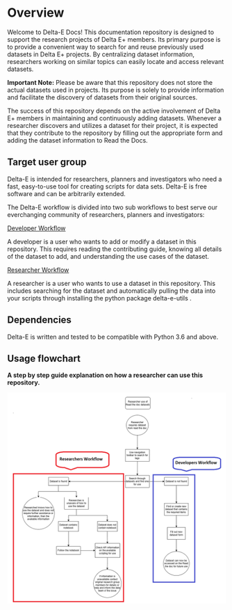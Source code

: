 # Overview

Welcome to Delta-E Docs! This documentation repository is designed to support the research projects of Delta E+ members. Its primary purpose is to provide a convenient way to search for and reuse previously used datasets in Delta E+ projects. By centralizing dataset information, researchers working on similar topics can easily locate and access relevant datasets.

**Important Note:** Please be aware that this repository does not store the actual datasets used in projects. Its purpose is solely to provide information and facilitate the discovery of datasets from their original sources.

The success of this repository depends on the active involvement of Delta E+ members in maintaining and continuously adding datasets. Whenever a researcher discovers and utilizes a dataset for their project, it is expected that they contribute to the repository by filling out the appropriate form and adding the dataset information to Read the Docs.

## Target user group

Delta-E is intended for researchers, planners and investigators who need a fast, easy-to-use tool for creating scripts for data sets. Delta-E is free software and can be arbitrarily extended.

The Delta-E workflow is divided into two sub workflows to best serve our everchanging community of researchers, planners and investigators:

[Developer Workflow](UserGuide.md#developer-workflow)

A developer is a user who wants to add or modify a dataset in this repository. This requires reading the contributing guide, knowing all details of the dataset to add, and understanding the use cases of the dataset.

[Researcher Workflow](UserGuide.md#researcher-workflow)

A researcher is a user who wants to use a dataset in this repository. This includes searching for the dataset and automatically pulling the data into your scripts through installing the python package delta-e-utils .

## Dependencies

Delta-E is written and tested to be compatible with Python 3.6 and above.

## Usage flowchart

**A step by step guide explanation on how a researcher can use this repository.**

![Delta E+ Dataset Flowchart](https://github.com/DeltaE/delta-e-utils/blob/207e95345fad3b75fbe295d966ccd8d5832fc717/docs/_static/Delta%20E+%20Dataset%20flow%20diagrams-Researcher%20Flowchart.png?raw=true)
